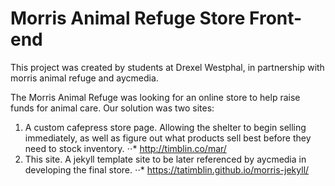 # Morris Animal Refuge Store Front-end
This project was created by students at Drexel Westphal, in partnership with morris animal refuge and aycmedia.

The Morris Animal Refuge was looking for an online store to help raise funds for animal care.
Our solution was two sites:
1. A custom cafepress store page. Allowing the shelter to begin selling immediately, as well as figure out what products sell best before they need to stock inventory.
⋅⋅* http://timblin.co/mar/
2. This site. A jekyll template site to be later referenced by aycmedia in developing the final store.
⋅⋅* https://tatimblin.github.io/morris-jekyll/
